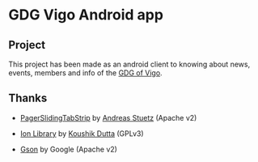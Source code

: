 # GDG Vigo Android app

## Project
This project has been made as an android client to knowing about news, events, members and info of the [GDG of Vigo](http://www.gdgvigo.com).

## Thanks

- [PagerSlidingTabStrip](https://github.com/astuetz/PagerSlidingTabStrip) by [Andreas Stuetz](https://github.com/astuetz) (Apache v2)

- [Ion Library](https://github.com/koush/ion) by [Koushik Dutta](https://github.com/koush) (GPLv3)

- [Gson](https://code.google.com/p/google-gson/) by Google (Apache v2)
